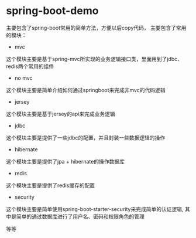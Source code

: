 # spring-boot-demo

主要包含了spring-boot常用的简单方法，方便以后copy代码， 主要包含了常用的模块：

- mvc

这个模块主要是基于spring-mvc所实现的业务逻辑接口类，里面用到了jdbc、redis两个常用的组件

- no mvc

这个模块主要是简单介绍如何通过springboot来完成非mvc的代码逻辑

- jersey

这个模块主要是基于jersey的api来完成业务逻辑

- jdbc

这个模块主要是提供了一些jdbc的配置，并且封装一些数据逻辑的操作

- hibernate

这个模块主要是提供了jpa + hibernate的操作数据库

- redis

这个模块主要是提供了redis缓存的配置

- security

这个模块主要是简单使用spring-boot-starter-security来完成简单的认证逻辑, 其中是简单的通过数据库进行了用户名、密码和权限角色的管理


等等
